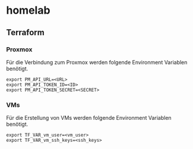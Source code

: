 # homelab
## Terraform
### Proxmox
Für die Verbindung zum Proxmox werden folgende Environment Variablen benötigt.
```
export PM_API_URL=<URL>
export PM_API_TOKEN_ID=<ID>
export PM_API_TOKEN_SECRET=<SECRET>
```
### VMs
Für die Erstellung von VMs werden folgende Environment Variablen benötigt.
```
export TF_VAR_vm_user=<vm_user>
export TF_VAR_vm_ssh_keys=<ssh_keys>
```
